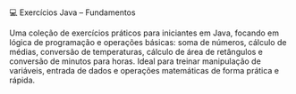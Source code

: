 💻 Exercícios Java – Fundamentos

Uma coleção de exercícios práticos para iniciantes em Java, focando em lógica de programação e operações básicas: soma de números, cálculo de médias, conversão de temperaturas, cálculo de área de retângulos e conversão de minutos para horas. Ideal para treinar manipulação de variáveis, entrada de dados e operações matemáticas de forma prática e rápida.
